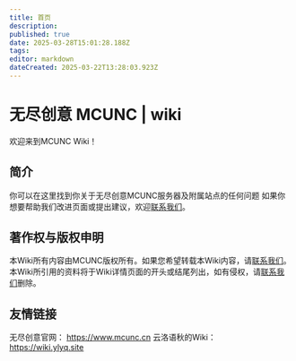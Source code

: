 ```yaml
---
title: 首页
description: 
published: true
date: 2025-03-28T15:01:28.188Z
tags: 
editor: markdown
dateCreated: 2025-03-22T13:28:03.923Z
---
```


# 无尽创意 MCUNC | wiki

欢迎来到MCUNC Wiki！

## 简介

你可以在这里找到你关于无尽创意MCUNC服务器及附属站点的任何问题
如果你想要帮助我们改进页面或提出建议，欢迎[联系我们](/联系我们)。

## 著作权与版权申明

本Wiki所有内容由MCUNC版权所有。如果您希望转载本Wiki内容，请[联系我们](/联系我们)。
本Wiki所引用的资料将于Wiki详情页面的开头或结尾列出，如有侵权，请[联系我们](/联系我们)删除。

## 友情链接

无尽创意官网： <https://www.mcunc.cn>
云洛语秋的Wiki： <https://wiki.ylyq.site>